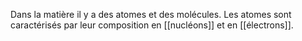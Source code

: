 Dans la matière il y a des atomes et des molécules. Les atomes sont caractérisés par leur composition en [[nucléons]] et en [[électrons]]. 